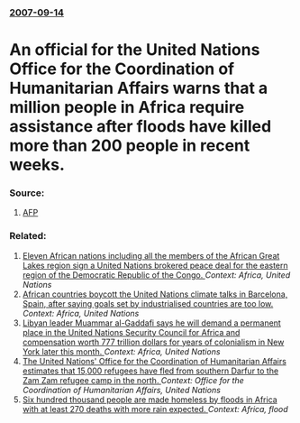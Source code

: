 ### [2007-09-14](/news/2007/09/14/index.md)

#  An official for the United Nations Office for the Coordination of Humanitarian Affairs warns that a million people in Africa require assistance after floods have killed more than 200 people in recent weeks. 




### Source:

1. [AFP](http://afp.google.com/article/ALeqM5hlydF-pIX_oep2oddq3-krsjYy1g)

### Related:

1. [Eleven African nations including all the members of the African Great Lakes region sign a United Nations brokered peace deal for the eastern region of the Democratic Republic of the Congo. ](/news/2013/02/24/eleven-african-nations-including-all-the-members-of-the-african-great-lakes-region-sign-a-united-nations-brokered-peace-deal-for-the-eastern.md) _Context: Africa, United Nations_
2. [ African countries boycott the United Nations climate talks in Barcelona, Spain, after saying goals set by industrialised countries are too low. ](/news/2009/11/3/african-countries-boycott-the-united-nations-climate-talks-in-barcelona-spain-after-saying-goals-set-by-industrialised-countries-are-too.md) _Context: Africa, United Nations_
3. [ Libyan leader Muammar al-Gaddafi says he will demand a permanent place in the United Nations Security Council for Africa and compensation worth 777 trillion dollars for years of colonialism in New York later this month. ](/news/2009/09/10/libyan-leader-muammar-al-gaddafi-says-he-will-demand-a-permanent-place-in-the-united-nations-security-council-for-africa-and-compensation-w.md) _Context: Africa, United Nations_
4. [ The United Nations' Office for the Coordination of Humanitarian Affairs estimates that 15,000 refugees have fled from southern Darfur to the Zam Zam refugee camp in the north. ](/news/2009/02/25/the-united-nations-office-for-the-coordination-of-humanitarian-affairs-estimates-that-15-000-refugees-have-fled-from-southern-darfur-to-th.md) _Context: Office for the Coordination of Humanitarian Affairs, United Nations_
5. [ Six hundred thousand people are made homeless by floods in Africa with at least 270 deaths with more rain expected. ](/news/2007/09/19/six-hundred-thousand-people-are-made-homeless-by-floods-in-africa-with-at-least-270-deaths-with-more-rain-expected.md) _Context: Africa, flood_
